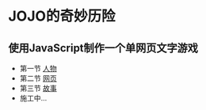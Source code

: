 # JOJO的奇妙历险
使用JavaScript制作一个单网页文字游戏
-----

- 第一节 [人物](https://github.com/voidrinz/jojo/tree/main/section1)
- 第二节 [网页](https://github.com/voidrinz/jojo/tree/main/section2)
- 第三节 [故事](https://github.com/voidrinz/jojo/tree/main/section3)
- 施工中...
